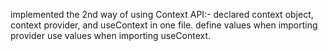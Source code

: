 implemented the 2nd way of using Context API:- 
declared context object, context provider, and useContext in one file. 
define values when importing provider
use values when importing useContext.